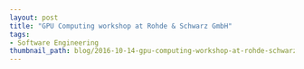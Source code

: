 ```yaml
---
layout: post
title: "GPU Computing workshop at Rohde & Schwarz GmbH"
tags:
- Software Engineering
thumbnail_path: blog/2016-10-14-gpu-computing-workshop-at-rohde-schwarz-gmbh/Rohde_Schwarz_Logo.png
---
```

